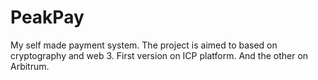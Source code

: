 # PeakPay
My self made payment system.
The project is aimed to based on cryptography and web 3.
First version on ICP platform.
And the other on Arbitrum.